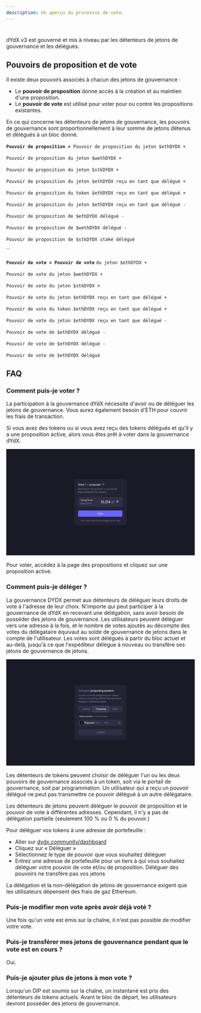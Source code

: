 ```yaml
---
description: Un aperçu du processus de vote.
---
```


#

dYdX v3 est gouverné et mis à niveau par les détenteurs de jetons de gouvernance et les délégués.

## **Pouvoirs de proposition et de vote**

Il existe deux pouvoirs associés à chacun des jetons de gouvernance :

* Le **pouvoir de proposition** donne accès à la création et au maintien d'une proposition.
* Le **pouvoir de vote** est utilisé pour voter pour ou contre les propositions existantes.

En ce qui concerne les détenteurs de jetons de gouvernance, les pouvoirs de gouvernance sont proportionnellement à leur somme de jetons détenus et délégués à un bloc donné.

**`Pouvoir de proposition = `**`Pouvoir de proposition du jeton $ethDYDX +`

`Pouvoir de proposition du jeton $wethDYDX +`

`Pouvoir de proposition du jeton $stkDYDX +`

`Pouvoir de proposition du jeton $ethDYDX reçu en tant que délégué +`

`Pouvoir de proposition du token $ethDYDX reçu en tant que délégué +`

`Pouvoir de proposition du jeton $ethDYDX reçu en tant que délégué -`

`Pouvoir de proposition de $ethDYDX délégué -`

`Pouvoir de proposition de $wethDYDX délégué -`

`Pouvoir de proposition de $stkDYDX staké délégué`

\`\`

**`Pouvoir de vote = Pouvoir de vote`** `du jeton $ethDYDX +`

`Pouvoir de vote du jeton $wethDYDX +`

`Pouvoir de vote du jeton $stkDYDX +`

`Pouvoir de vote du jeton $ethDYDX reçu en tant que délégué +`

`Pouvoir de vote du token $ethDYDX reçu en tant que délégué +`

`Pouvoir de vote du jeton $ethDYDX reçu en tant que délégué -`

`Pouvoir de vote de $ethDYDX délégué -`

`Pouvoir de vote de $ethDYDX délégué -`

`Pouvoir de vote de $ethDYDX délégué`

## FAQ

### Comment puis-je voter ?

La participation à la gouvernance dYdX nécessite d'avoir ou de déléguer les jetons de gouvernance. Vous aurez également besoin d'ETH pour couvrir les frais de transaction.

Si vous avez des tokens ou si vous avez reçu des tokens délégués et qu'il y a une proposition active, alors vous êtes prêt à voter dans la gouvernance dYdX.

![Votez en utilisant votre pouvoir de vote](../.gitbook/assets/1-voting-power.png)

Pour voter, accédez à la page des propositions et cliquez sur une proposition active.

### **Comment puis-je déléger ?**

La gouvernance DYDX permet aux détenteurs de déléguer leurs droits de vote à l'adresse de leur choix. N'importe qui peut participer à la gouvernance de dYdX en recevant une délégation, sans avoir besoin de posséder des jetons de gouvernance. Les utilisateurs peuvent déléguer vers une adresse à la fois, et le nombre de votes ajoutés au décompte des votes du délégataire équivaut au solde de gouvernance de jetons dans le compte de l'utilisateur. Les votes sont délégués à partir du bloc actuel et au-delà, jusqu'à ce que l'expéditeur délègue à nouveau ou transfère ses jetons de gouvernance de jetons.

![Déléguez vos pouvoirs de vote et de proposition](../.gitbook/assets/1-delegate-power.png)

Les détenteurs de tokens peuvent choisir de déléguer l'un ou les deux pouvoirs de gouvernance associés à un token, soit via le portail de gouvernance, soit par programmation. Un utilisateur qui a reçu un pouvoir délégué ne peut pas transmettre ce pouvoir délégué à un autre délégataire.

Les détenteurs de jetons peuvent déléguer le pouvoir de proposition et le pouvoir de vote à différentes adresses. Cependant, il n'y a pas de délégation partielle (seulement 100 % ou 0 % du pouvoir.)

Pour déléguer vos tokens à une adresse de portefeuille :

* Aller sur [dydx.community/dashboard](https://dydx.community/dashboard)
* Cliquez sur « Déléguer »
* Sélectionnez le type de pouvoir que vous souhaitez déléguer
* Entrez une adresse de portefeuille pour un tiers à qui vous souhaitez déléguer votre pouvoir de vote et/ou de proposition. Déléguer des pouvoirs ne transfère pas vos jetons

La délégation et la non-délégation de jetons de gouvernance exigent que les utilisateurs dépensent des frais de gaz Ethereum.

### Puis-je modifier mon vote après avoir déjà voté ?

Une fois qu'un vote est émis sur la chaîne, il n'est pas possible de modifier votre vote.

### Puis-je transférer mes jetons de gouvernance pendant que le vote est en cours ?

Oui.

### Puis-je ajouter plus de jetons à mon vote ?

Lorsqu'un DIP est soumis sur la chaîne, un instantané est pris des détenteurs de tokens actuels. Avant le bloc de départ, les utilisateurs devront posséder des jetons de gouvernance.
